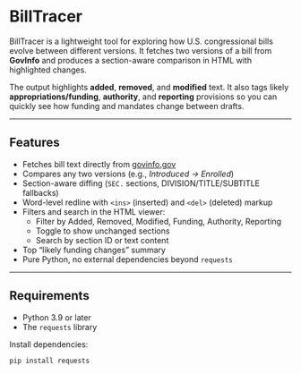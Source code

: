 # BillTracer

BillTracer is a lightweight tool for exploring how U.S. congressional bills evolve between different versions. It fetches two versions of a bill from **GovInfo** and produces a section-aware comparison in HTML with highlighted changes.

The output highlights **added**, **removed**, and **modified** text. It also tags likely **appropriations/funding**, **authority**, and **reporting** provisions so you can quickly see how funding and mandates change between drafts.

---

## Features

- Fetches bill text directly from [govinfo.gov](https://www.govinfo.gov/)
- Compares any two versions (e.g., *Introduced → Enrolled*)
- Section-aware diffing (`SEC.` sections, DIVISION/TITLE/SUBTITLE fallbacks)
- Word-level redline with `<ins>` (inserted) and `<del>` (deleted) markup
- Filters and search in the HTML viewer:
  - Filter by Added, Removed, Modified, Funding, Authority, Reporting
  - Toggle to show unchanged sections
  - Search by section ID or text content
- Top “likely funding changes” summary
- Pure Python, no external dependencies beyond `requests`

---

## Requirements

- Python 3.9 or later  
- The `requests` library  

Install dependencies:
```bash
pip install requests
